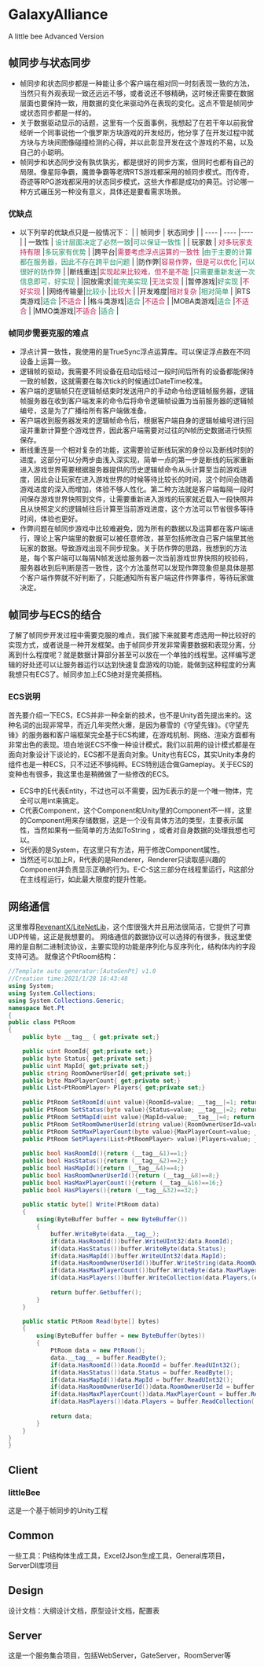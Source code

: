 # GalaxyAlliance
A little bee Advanced Version

## 帧同步与状态同步
* 帧同步和状态同步都是一种能让多个客户端在相对同一时刻表现一致的方法，当然只有外观表现一致还远远不够，或者说还不够精确，这时候还需要在数据层面也要保持一致，用数据的变化来驱动外在表现的变化。这点不管是帧同步或状态同步都是一样的。
* 关于数据驱动显示的话题，这里有一个反面事例，我想起了在若干年以前我曾经听一个同事说他一个俄罗斯方块游戏的开发经历，他分享了在开发过程中就方块与方块间图像碰撞检测的心得，并以此彰显开发在这个游戏的不易，以及自己的小聪明。
* 帧同步和状态同步没有孰优孰劣，都是很好的同步方案，但同时也都有自己的局限。像星际争霸，魔兽争霸等老牌RTS游戏都采用的帧同步模式。而传奇，奇迹等RPG游戏都采用的状态同步模式，这些大作都是成功的典范。讨论哪一种方式碾压另一种没有意义，具体还是要看需求场景。

### 优缺点
* 以下列举的优缺点只是一般情况下：
|    		| 帧同步  | 状态同步  |
|  ----  | ----  |----  |
| 一致性  | <font color=#219167>设计层面决定了必然一致</font>|<font color=#219167>可以保证一致性</font> |
| 玩家数 | <font color=#bd2158>对多玩家支持有限</font> |<font color=#219167>多玩家有优势</font> |
|跨平台|<font color=#bd2158>需要考虑浮点运算的一致性</font> |<font color=#219167>由于主要的计算都在服务器，因此不存在跨平台问题</font> |
|防作弊|<font color=#bd2158>容易作弊，但是可以优化</font> |<font color=#219167>可以很好的防作弊 </font> |
|断线重连|<font color=#bd2158>实现起来比较难，但不是不能</font> |<font color=#219167>只需要重新发送一次信息即可，好实现</font> |
|回放需求|<font color=#219167>能完美实现</font> |<font color=#bd2158>无法实现</font> |
|暂停游戏|<font color=#219167>好实现</font> |<font color=#bd2158>不好实现</font> |
|网络传输量|<font color=#219167>比较小</font> |<font color=#bd2158>比较大</font> |
|开发难度|<font color=#bd2158>相对复杂</font> |<font color=#219167>相对简单</font> |
|RTS类游戏|<font color=#219167>适合</font> |<font color=#bd2158>不适合</font> |
|格斗类游戏|<font color=#219167>适合</font> |<font color=#bd2158>不适合</font> |
|MOBA类游戏|<font color=#219167>适合</font> |<font color=#bd2158>不适合</font> |
|MMO类游戏|<font color=#bd2158>不适合</font> |<font color=#219167>适合</font> |

### 帧同步需要克服的难点
* 浮点计算一致性，我使用的是TrueSync浮点运算库。可以保证浮点数在不同设备上运算一致。
* 逻辑帧的驱动，我需要不同设备在启动后经过一段时间后所有的设备都能保持一致的帧数，这就需要在每次tick的时候通过DateTime校准。
* 客户端的逻辑帧只在逻辑帧结束时发送用户的手动命令给逻辑帧服务器，逻辑帧服务器在收到客户端发来的命令后将命令逻辑帧设置为当前服务器的逻辑帧编号，这是为了广播给所有客户端做准备。
* 客户端收到服务器发来的逻辑帧命令后，根据客户端自身的逻辑帧编号进行回滚并重新计算整个游戏世界，因此客户端需要对过往的N帧历史数据进行快照保存。
* 断线重连是一个相对复杂的功能，这需要验证断线玩家的身份以及断线时刻的进度。这部分可以分两步由浅入深实现，简单一点的第一步是断线的玩家重新进入游戏世界需要根据服务器提供的历史逻辑帧命令从头计算至当前游戏进度，因此会让玩家在进入游戏世界的时候等待比较长的时间，这个时间会随着游戏进度的深入而增加，体验不够人性化。第二种方法就是客户端每隔一段时间保存游戏世界快照到文件，让需要重新进入游戏的玩家就近载入一段快照并且从快照定义的逻辑帧往后计算至当前游戏进度，这个方法可以节省很多等待时间，体验也更好。
* 作弊问题在帧同步游戏中比较难避免，因为所有的数据以及运算都在客户端进行，理论上客户端里的数据可以被任意修改，甚至包括修改自己客户端里其他玩家的数据。导致游戏出现不同步现象。关于防作弊的思路，我想到的方法是，每个客户端可以每隔N帧发送给服务器一次当前游戏世界快照的校验码，服务器收到后判断是否一致性，这个方法虽然可以发现作弊现象但是具体是那个客户端作弊就不好判断了，只能通知所有客户端这件作弊事件，等待玩家做决定。

## 帧同步与ECS的结合
了解了帧同步开发过程中需要克服的难点，我们接下来就要考虑选用一种比较好的实现方式，或者说是一种开发框架。由于帧同步开发非常需要数据和表现分离，分离到什么程度呢？就是数据计算部分甚至可以放在一个单独的线程里。这样编写逻辑的好处还可以让服务器运行以达到快速复盘游戏的功能，能做到这种程度的分离我想只有ECS了。帧同步加上ECS绝对是完美搭档。
### ECS说明
首先要介绍一下ECS，ECS并非一种全新的技术，也不是Unity首先提出来的。这种名词的出现非常早，而近几年突然火爆，是因为暴雪的《守望先锋》。《守望先锋》的服务器和客户端框架完全基于ECS构建，在游戏机制、网络、渲染方面都有非常出色的表现。坦白地说ECS不像一种设计模式，我们以前用的设计模式都是在面向对象设计下谈论的，ECS都不是面向对象。Unity也有ECS，其实Unity本身的组件也是一种ECS，只不过还不够纯粹。ECS特别适合做Gameplay。关于ECS的变种也有很多，我这里也是稍微做了一些修改的ECS。
* ECS中的E代表Entity，不过也可以不需要，因为E表示的是一个唯一物体，完全可以用int来搞定。
* C代表Component，这个Component和Unity里的Component不一样，这里的Component用来存储数据，这是一个没有具体方法的类型，主要表示属性，当然如果有一些简单的方法如ToString ，或者对自身数据的处理我想也可以。
* S代表的是System，在这里只有方法，用于修改Component属性。
* 当然还可以加上R，R代表的是Renderer，Renderer只读取感兴趣的Component并负责显示正确的行为。E-C-S这三部分在线程里运行，R这部分在主线程运行，如此最大限度的提升性能。

## 网络通信

这里推荐[RevenantX/LiteNetLib](https://github.com/RevenantX/LiteNetLib)，这个库很强大并且用法很简洁，它提供了可靠UDP传输，这正是我想要的。
网络通信的数据协议可以选择的有很多，我这里使用的是自制二进制流协议，主要实现的功能是序列化与反序列化，结构体内的字段支持可选。
就像这个PtRoom结构：
```csharp
//Template auto generator:[AutoGenPt] v1.0
//Creation time:2021/1/28 16:43:48
using System;
using System.Collections;
using System.Collections.Generic;
namespace Net.Pt
{
public class PtRoom
{
    public byte __tag__ { get;private set;}

    public uint RoomId{ get;private set;}
    public byte Status{ get;private set;}
    public uint MapId{ get;private set;}
    public string RoomOwnerUserId{ get;private set;}
    public byte MaxPlayerCount{ get;private set;}
    public List<PtRoomPlayer> Players{ get;private set;}
	   
    public PtRoom SetRoomId(uint value){RoomId=value; __tag__|=1; return this;}
    public PtRoom SetStatus(byte value){Status=value; __tag__|=2; return this;}
    public PtRoom SetMapId(uint value){MapId=value; __tag__|=4; return this;}
    public PtRoom SetRoomOwnerUserId(string value){RoomOwnerUserId=value; __tag__|=8; return this;}
    public PtRoom SetMaxPlayerCount(byte value){MaxPlayerCount=value; __tag__|=16; return this;}
    public PtRoom SetPlayers(List<PtRoomPlayer> value){Players=value; __tag__|=32; return this;}
	
    public bool HasRoomId(){return (__tag__&1)==1;}
    public bool HasStatus(){return (__tag__&2)==2;}
    public bool HasMapId(){return (__tag__&4)==4;}
    public bool HasRoomOwnerUserId(){return (__tag__&8)==8;}
    public bool HasMaxPlayerCount(){return (__tag__&16)==16;}
    public bool HasPlayers(){return (__tag__&32)==32;}
	
    public static byte[] Write(PtRoom data)
    {
        using(ByteBuffer buffer = new ByteBuffer())
        {
            buffer.WriteByte(data.__tag__);
            if(data.HasRoomId())buffer.WriteUInt32(data.RoomId);
            if(data.HasStatus())buffer.WriteByte(data.Status);
            if(data.HasMapId())buffer.WriteUInt32(data.MapId);
            if(data.HasRoomOwnerUserId())buffer.WriteString(data.RoomOwnerUserId);
            if(data.HasMaxPlayerCount())buffer.WriteByte(data.MaxPlayerCount);
            if(data.HasPlayers())buffer.WriteCollection(data.Players,(element)=>PtRoomPlayer.Write(element));
			
            return buffer.Getbuffer();
        }
    }

    public static PtRoom Read(byte[] bytes)
    {
        using(ByteBuffer buffer = new ByteBuffer(bytes))
        {
            PtRoom data = new PtRoom();
            data.__tag__ = buffer.ReadByte();
            if(data.HasRoomId())data.RoomId = buffer.ReadUInt32();
            if(data.HasStatus())data.Status = buffer.ReadByte();
            if(data.HasMapId())data.MapId = buffer.ReadUInt32();
            if(data.HasRoomOwnerUserId())data.RoomOwnerUserId = buffer.ReadString();
            if(data.HasMaxPlayerCount())data.MaxPlayerCount = buffer.ReadByte();
            if(data.HasPlayers())data.Players = buffer.ReadCollection( (rBytes)=>PtRoomPlayer.Read(rBytes) );
			
            return data;
        }       
    }
}
}
```


## Client
### littleBee
这是一个基于帧同步的Unity工程

## Common
一些工具：Pt结构体生成工具，Excel2Json生成工具，General库项目，ServerDll库项目
## Design
设计文档：大纲设计文档，原型设计文档，配置表
## Server
这是一个服务集合项目，包括WebServer，GateServer，RoomServer等
